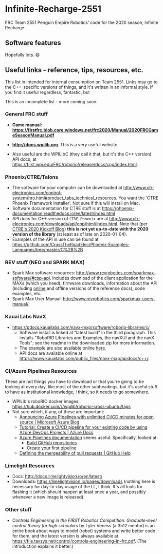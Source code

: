# Infinite-Recharge-2551
FRC Team 2551 Penguin Empire Robotics' code for the 2020 season, Infinite Recharge.

## Software features

Hopefully lots. :smile:

## Useful links - reference, tips, resources, etc.

This list in intended for internal consumption on Team 2551. Links may go to the C++-specific versions of things, and it's written in an informal style. If you find it useful regardless, fantastic, but 

This is an incomplete list - more coming soon.

### General FRC stuff

- **Game manual: https://firstfrc.blob.core.windows.net/frc2020/Manual/2020FRCGameSeasonManual.pdf**

- **http://docs.wpilib.org**. This is a very useful website.
- Also useful are the WPILibC (they call it that, but it's the C++ version) API docs, at https://first.wpi.edu/FRC/roborio/release/docs/cpp/index.html.

### Phoenix/CTRE/Talons

- The software for your computer can be downloaded at http://www.ctr-electronics.com/control-system/hro.html#product_tabs_technical_resources. You want the 'CTRE Phoenix Framework Installer'. Not sure if this will install on Mac.
- Software documentation for CTRE stuff is at https://phoenix-documentation.readthedocs.io/en/latest/index.html
- API docs for C++ version of `CTRE_Phoenix` are at http://www.ctr-electronics.com/downloads/api/cpp/html/index.html. Note that (per [CTRE's 2020 Kickoff Blog](https://phoenix-documentation.readthedocs.io/en/latest/blog/blog-kickoff-2020.html#online-api-documentation)) **this is not yet up-to-date with the 2020 version of the library** (at least as of late on 2020-01-04).
- Examples of the API in use can be found at https://github.com/CrossTheRoadElec/Phoenix-Examples-Languages/tree/master/C%2B%2B

### REV stuff (NEO and SPARK MAX)

- Spark Max software resources: http://www.revrobotics.com/sparkmax-software/#cpp-api. Includes download of the client application for the MAXs (which you need), firmware downloads, information about the API (including [online](http://www.revrobotics.com/content/sw/max/sw-docs/cpp/index.html) and offline versions of the reference docs), code examples, etc.
- Spark Max User Manual: http://www.revrobotics.com/sparkmax-users-manual/

### Kauai Labs NavX

- https://pdocs.kauailabs.com/navx-mxp/software/roborio-libraries/c/
  - Software install is linked at "latest build" in the third paragraph. This installs "RoboRIO Libraries and Examples, the navXUI and the navX Tools"; see the readme in the downloaded zip for more information.
  - The example are also available online [here](https://pdocs.kauailabs.com/navx-mxp/examples/).
  - API docs are available online at https://www.kauailabs.com/public_files/navx-mxp/apidocs/c++/.

### CI/Azure Pipelines Resources

These are not things you have to download or that you're going to be looking at every day, like most of the other subheadings, but it's useful stuff to have as institutional knowledge, I think, so it needs to go somewhere.

- WPILib's roboRIO docker images: https://hub.docker.com/r/wpilib/roborio-cross-ubuntu/tags
- Not sure which, if any, of these are important:
  - [Announcing Azure Pipelines with unlimited CI/CD minutes for open source | Microsoft Azure Blog](https://azure.microsoft.com/en-us/blog/announcing-azure-pipelines-with-unlimited-ci-cd-minutes-for-open-source/)
  - [Tutorial: Create a CI/CD pipeline for your existing code by using Azure DevOps Projects | Azure Docs](https://docs.microsoft.com/en-us/azure/devops-project/azure-devops-project-github)
  - [Azure Pipelines documentation](https://docs.microsoft.com/en-us/azure/devops/pipelines/?view=azure-devops) seems useful. Specifically, looked at:
    - [Build GitHub repositories](https://docs.microsoft.com/en-us/azure/devops/pipelines/repos/github?tabs=yaml&view=azure-devops)
    - [Create your first pipeline](https://docs.microsoft.com/en-us/azure/devops/pipelines/create-first-pipeline?view=azure-devops&tabs=browser%2Ctfs-2018-2)
  - [Defining the mergeability of pull requests | GitHub Help](https://help.github.com/en/github/administering-a-repository/defining-the-mergeability-of-pull-requests)

### Limelight Resources

- Docs: http://docs.limelightvision.io/en/latest/
- Downloads: https://limelightvision.io/pages/downloads (nothing here is necessary for day-to-day usage of the LL, I think. It's all tools for flashing it (which should happen at least once a year, and possibly whenever a new image is released).

### Other stuff

- _Controls Engineering in the FIRST Robotics Competition: Graduate-level control theory for high schoolers_ by Tyler Veness (a 3512 mentor) is an entire book about ways to model (robot) systems and write better code for them, and the latest version is always available at https://file.tavsys.net/control/controls-engineering-in-frc.pdf. (The introduction explains it better.)
